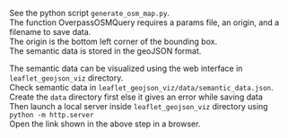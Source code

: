 See the python script `generate_osm_map.py`.  
The function OverpassOSMQuery requires a params file, an origin, and a filename to save data.  
The origin is the bottom left corner of the bounding box.  
The semantic data is stored in the geoJSON format.  

The semantic data can be visualized using the web interface in `leaflet_geojson_viz` directory.  
Check semantic data in `leaflet_geojson_viz/data/semantic_data.json`. Create the `data` directory first else it gives an error while saving data   
Then launch a local server inside `leaflet_geojson_viz` directory using `python -m http.server`  
Open the link shown in the above step in a browser.

